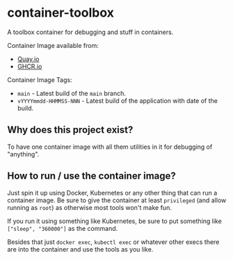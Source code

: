 # container-toolbox

A toolbox container for debugging and stuff in containers.

Container Image available from:

* [Quay.io](https://quay.io/repository/galexrt/container-toolbox)
* [GHCR.io](https://github.com/users/galexrt/packages/container/package/container-toolbox)

Container Image Tags:

* `main` - Latest build of the `main` branch.
* `vYYYYmmdd-HHMMSS-NNN` - Latest build of the application with date of the build.

## Why does this project exist?

To have one container image with all them utilities in it for debugging of "anything".

## How to run / use the container image?

Just spin it up using Docker, Kubernetes or any other thing that can run a container image.
Be sure to give the container at least `privileged` (and allow running as `root`) as otherwise most tools won't
make fun.

If you run it using something like Kubernetes, be sure to put something like `["sleep", "360000"]` as the command.

Besides that just `docker exec`, `kubectl exec` or whatever other execs there are into the container and use the
tools as you like.
